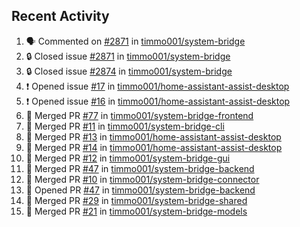 ## Recent Activity

<!--START_SECTION:activity-->
1. 🗣 Commented on [#2871](https://github.com/timmo001/system-bridge/issues/2871) in [timmo001/system-bridge](https://github.com/timmo001/system-bridge)
2. 🔒 Closed issue [#2871](https://github.com/timmo001/system-bridge/issues/2871) in [timmo001/system-bridge](https://github.com/timmo001/system-bridge)
3. 🔒 Closed issue [#2874](https://github.com/timmo001/system-bridge/issues/2874) in [timmo001/system-bridge](https://github.com/timmo001/system-bridge)
4. ❗ Opened issue [#17](https://github.com/timmo001/home-assistant-assist-desktop/issues/17) in [timmo001/home-assistant-assist-desktop](https://github.com/timmo001/home-assistant-assist-desktop)
5. ❗ Opened issue [#16](https://github.com/timmo001/home-assistant-assist-desktop/issues/16) in [timmo001/home-assistant-assist-desktop](https://github.com/timmo001/home-assistant-assist-desktop)
6. 🎉 Merged PR [#77](https://github.com/timmo001/system-bridge-frontend/pull/77) in [timmo001/system-bridge-frontend](https://github.com/timmo001/system-bridge-frontend)
7. 🎉 Merged PR [#11](https://github.com/timmo001/system-bridge-cli/pull/11) in [timmo001/system-bridge-cli](https://github.com/timmo001/system-bridge-cli)
8. 🎉 Merged PR [#13](https://github.com/timmo001/home-assistant-assist-desktop/pull/13) in [timmo001/home-assistant-assist-desktop](https://github.com/timmo001/home-assistant-assist-desktop)
9. 🎉 Merged PR [#14](https://github.com/timmo001/home-assistant-assist-desktop/pull/14) in [timmo001/home-assistant-assist-desktop](https://github.com/timmo001/home-assistant-assist-desktop)
10. 🎉 Merged PR [#12](https://github.com/timmo001/system-bridge-gui/pull/12) in [timmo001/system-bridge-gui](https://github.com/timmo001/system-bridge-gui)
11. 🎉 Merged PR [#47](https://github.com/timmo001/system-bridge-backend/pull/47) in [timmo001/system-bridge-backend](https://github.com/timmo001/system-bridge-backend)
12. 🎉 Merged PR [#10](https://github.com/timmo001/system-bridge-connector/pull/10) in [timmo001/system-bridge-connector](https://github.com/timmo001/system-bridge-connector)
13. 💪 Opened PR [#47](https://github.com/timmo001/system-bridge-backend/pull/47) in [timmo001/system-bridge-backend](https://github.com/timmo001/system-bridge-backend)
14. 🎉 Merged PR [#29](https://github.com/timmo001/system-bridge-shared/pull/29) in [timmo001/system-bridge-shared](https://github.com/timmo001/system-bridge-shared)
15. 🎉 Merged PR [#21](https://github.com/timmo001/system-bridge-models/pull/21) in [timmo001/system-bridge-models](https://github.com/timmo001/system-bridge-models)
<!--END_SECTION:activity-->
